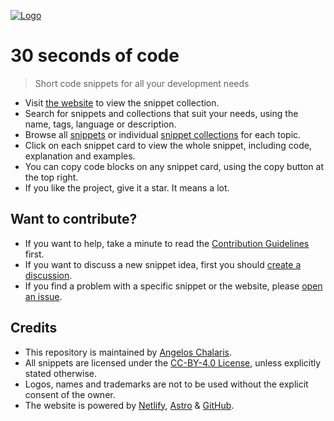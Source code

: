 [![Logo](/logo.png)](https://30secondsofcode.org/js/p/1)

# 30 seconds of code

> Short code snippets for all your development needs

* Visit [the website](https://30secondsofcode.org) to view the snippet collection.
* Search for snippets and collections that suit your needs, using the name, tags, language or description.
* Browse all [snippets](https://30secondsofcode.org/snippets/p/1) or individual [snippet collections](https://30secondsofcode.org/collections/p/1) for each topic.
* Click on each snippet card to view the whole snippet, including code, explanation and examples.
* You can copy code blocks on any snippet card, using the copy button at the top right.
* If you like the project, give it a star. It means a lot.

## Want to contribute?

* If you want to help, take a minute to read the [Contribution Guidelines](/CONTRIBUTING.md) first.
* If you want to discuss a new snippet idea, first you should [create a discussion](https://github.com/Chalarangelo/30-seconds-of-code/discussions/new?category=ideas).
* If you find a problem with a specific snippet or the website, please [open an issue](https://github.com/30-seconds/30-seconds-of-code/issues/new).

## Credits
* This repository is maintained by [Angelos Chalaris](https://github.com/Chalarangelo).
* All snippets are licensed under the [CC-BY-4.0 License](https://creativecommons.org/licenses/by/4.0/), unless explicitly stated otherwise.
* Logos, names and trademarks are not to be used without the explicit consent of the owner.
* The website is powered by [Netlify](https://www.netlify.com/), [Astro](https://astro.build/) & [GitHub](https://github.com/).
